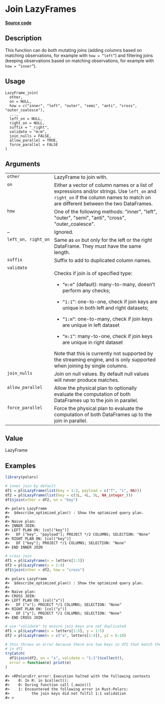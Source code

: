 

# Join LazyFrames

[**Source code**](https://github.com/pola-rs/r-polars/tree/main/R/lazyframe__lazy.R#L1224)

## Description

This function can do both mutating joins (adding columns based on
matching observations, for example with <code>how = “left”</code>) and
filtering joins (keeping observations based on matching observations,
for example with <code>how = “inner”</code>).

## Usage

<pre><code class='language-R'>LazyFrame_join(
  other,
  on = NULL,
  how = c("inner", "left", "outer", "semi", "anti", "cross", "outer_coalesce"),
  ...,
  left_on = NULL,
  right_on = NULL,
  suffix = "_right",
  validate = "m:m",
  join_nulls = FALSE,
  allow_parallel = TRUE,
  force_parallel = FALSE
)
</code></pre>

## Arguments

<table>
<tr>
<td style="white-space: nowrap; font-family: monospace; vertical-align: top">
<code id="LazyFrame_join_:_other">other</code>
</td>
<td>
LazyFrame to join with.
</td>
</tr>
<tr>
<td style="white-space: nowrap; font-family: monospace; vertical-align: top">
<code id="LazyFrame_join_:_on">on</code>
</td>
<td>
Either a vector of column names or a list of expressions and/or strings.
Use <code>left_on</code> and <code>right_on</code> if the column names
to match on are different between the two DataFrames.
</td>
</tr>
<tr>
<td style="white-space: nowrap; font-family: monospace; vertical-align: top">
<code id="LazyFrame_join_:_how">how</code>
</td>
<td>
One of the following methods: "inner", "left", "outer", "semi", "anti",
"cross", "outer_coalesce".
</td>
</tr>
<tr>
<td style="white-space: nowrap; font-family: monospace; vertical-align: top">
<code id="LazyFrame_join_:_...">…</code>
</td>
<td>
Ignored.
</td>
</tr>
<tr>
<td style="white-space: nowrap; font-family: monospace; vertical-align: top">
<code id="LazyFrame_join_:_left_on">left_on</code>,
<code id="LazyFrame_join_:_right_on">right_on</code>
</td>
<td>
Same as <code>on</code> but only for the left or the right DataFrame.
They must have the same length.
</td>
</tr>
<tr>
<td style="white-space: nowrap; font-family: monospace; vertical-align: top">
<code id="LazyFrame_join_:_suffix">suffix</code>
</td>
<td>
Suffix to add to duplicated column names.
</td>
</tr>
<tr>
<td style="white-space: nowrap; font-family: monospace; vertical-align: top">
<code id="LazyFrame_join_:_validate">validate</code>
</td>
<td>

Checks if join is of specified type:

<ul>
<li>

<code>“m:m”</code> (default): many-to-many, doesn’t perform any checks;

</li>
<li>

<code>“1:1”</code>: one-to-one, check if join keys are unique in both
left and right datasets;

</li>
<li>

<code>“1:m”</code>: one-to-many, check if join keys are unique in left
dataset

</li>
<li>

<code>“m:1”</code>: many-to-one, check if join keys are unique in right
dataset

</li>
</ul>
Note that this is currently not supported by the streaming engine, and
is only supported when joining by single columns.
</td>
</tr>
<tr>
<td style="white-space: nowrap; font-family: monospace; vertical-align: top">
<code id="LazyFrame_join_:_join_nulls">join_nulls</code>
</td>
<td>
Join on null values. By default null values will never produce matches.
</td>
</tr>
<tr>
<td style="white-space: nowrap; font-family: monospace; vertical-align: top">
<code id="LazyFrame_join_:_allow_parallel">allow_parallel</code>
</td>
<td>
Allow the physical plan to optionally evaluate the computation of both
DataFrames up to the join in parallel.
</td>
</tr>
<tr>
<td style="white-space: nowrap; font-family: monospace; vertical-align: top">
<code id="LazyFrame_join_:_force_parallel">force_parallel</code>
</td>
<td>
Force the physical plan to evaluate the computation of both DataFrames
up to the join in parallel.
</td>
</tr>
</table>

## Value

LazyFrame

## Examples

``` r
library(polars)

# inner join by default
df1 = pl$LazyFrame(list(key = 1:3, payload = c("f", "i", NA)))
df2 = pl$LazyFrame(list(key = c(3L, 4L, 5L, NA_integer_)))
df1$join(other = df2, on = "key")
```

    #> polars LazyFrame
    #>  $describe_optimized_plan() : Show the optimized query plan.
    #> 
    #> Naive plan:
    #> INNER JOIN:
    #> LEFT PLAN ON: [col("key")]
    #>   DF ["key", "payload"]; PROJECT */2 COLUMNS; SELECTION: "None"
    #> RIGHT PLAN ON: [col("key")]
    #>   DF ["key"]; PROJECT */1 COLUMNS; SELECTION: "None"
    #> END INNER JOIN

``` r
# cross join
df1 = pl$LazyFrame(x = letters[1:3])
df2 = pl$LazyFrame(y = 1:4)
df1$join(other = df2, how = "cross")
```

    #> polars LazyFrame
    #>  $describe_optimized_plan() : Show the optimized query plan.
    #> 
    #> Naive plan:
    #> CROSS JOIN:
    #> LEFT PLAN ON: [col("x")]
    #>   DF ["x"]; PROJECT */1 COLUMNS; SELECTION: "None"
    #> RIGHT PLAN ON: [col("y")]
    #>   DF ["y"]; PROJECT */1 COLUMNS; SELECTION: "None"
    #> END CROSS JOIN

``` r
# use "validate" to ensure join keys are not duplicated
df1 = pl$LazyFrame(x = letters[1:5], y = 1:5)
df2 = pl$LazyFrame(x = c("a", letters[1:4]), y2 = 6:10)

# this throws an error because there are two keys in df2 that match the key
# in df1
tryCatch(
  df1$join(df2, on = "x", validate = "1:1")$collect(),
  error = function(e) print(e)
)
```

    #> <RPolarsErr_error: Execution halted with the following contexts
    #>    0: In R: in $collect():
    #>    0: During function call [.main()]
    #>    1: Encountered the following error in Rust-Polars:
    #>          the join keys did not fulfil 1:1 validation
    #> >
